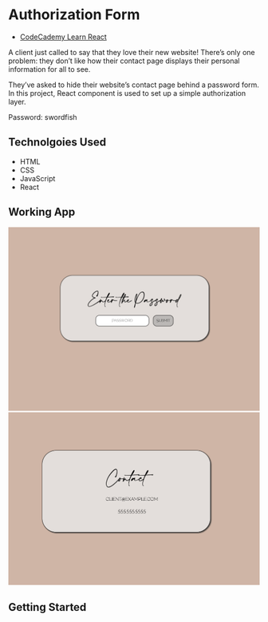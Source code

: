 # Authorization Form
* [CodeCademy Learn React](https://www.codecademy.com/courses/react-101/projects/authorization-form)

A client just called to say that they love their new website! There’s only one problem: they don’t like how their contact page displays their personal information for all to see.

They’ve asked to hide their website’s contact page behind a password form. In this project, React component is used to set up a simple authorization layer.

Password: swordfish

## Technolgoies Used
* HTML 
* CSS
* JavaScript
* React

## Working App
![Before login](public/imgs/before.png)
![After Login](public/imgs/after.png)


## Getting Started

